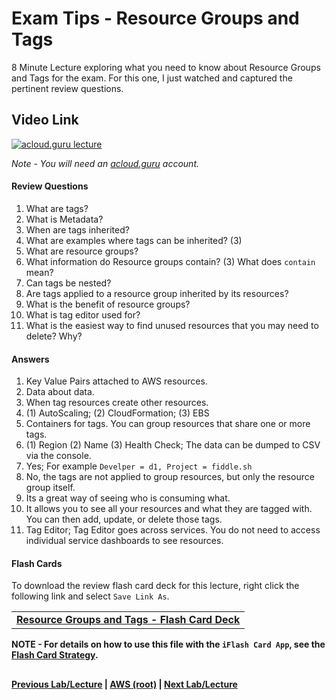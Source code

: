 
Exam Tips - Resource Groups and Tags
======

8 Minute Lecture exploring what you need to know about Resource Groups and Tags for the exam. For this one, I just 
watched and captured the pertinent review questions.

  
## Video Link

[![acloud.guru lecture](https://i.imgur.com/Me5ND7C.png)](https://acloud.guru/course/aws-certified-solutions-architect-associate/learn/additional-exam-tips/resource-groups-tagging/watch)

*Note - You will need an [acloud.guru](acloud.guru) account.*

  
 
#### Review Questions

1.  What are tags?
2.  What is Metadata?
3.  When are tags inherited? 
4.  What are examples where tags can be inherited? (3)
5.  What are resource groups?
6.  What information do Resource groups contain? (3) What does `contain` mean?
7.  Can tags be nested?
8.  Are tags applied to a resource group inherited by its resources?
9.  What is the benefit of resource groups?
10. What is tag editor used for?
11. What is the easiest way to find unused resources that you may need to delete? Why?


#### Answers

1.  Key Value Pairs attached to AWS resources.
2.  Data about data.
3.  When tag resources create other resources.
4.  (1) AutoScaling; (2) CloudFormation; (3) EBS
5.  Containers for tags. You can group resources that share one or more tags.
6.  (1) Region (2) Name (3) Health Check; The data can be dumped to CSV via the console.
7.  Yes; For example `Develper = d1, Project = fiddle.sh`
8.  No, the tags are not applied to group resources, but only the resource group itself.
9.  Its a great way of seeing who is consuming what.
10. It allows you to see all your resources and what they are tagged with. You can then add, update, or delete those 
    tags.
11. Tag Editor; Tag Editor goes across services. You do not need to access individual service dashboards to see resources.


#### Flash Cards
  
To download the review flash card deck for this lecture, right click the following link and select
`Save Link As`. 


<table>
 <tr>
 <td>
 <b><a href="exam-tips-resource-groups-flashcards.txt" download="exam-tips-resource-groups-flashcards.txt">Resource Groups and Tags - Flash Card Deck</a></b>
 </td>
 </tr>
 </table>  
 
  
**NOTE - For details on how to use this file with the `iFlash Card App`, see the [Flash Card Strategy](https://github.com/bradyhouse/house/tree/master/fiddles/aws#flash-card-strategy).**  


## 

**[Previous Lab/Lecture](exam-tips-cross-account-access-lab.md) | [AWS (root)](../readme.adoc) | [Next Lab/Lecture](exam-tips-vpc-peering.md)**
